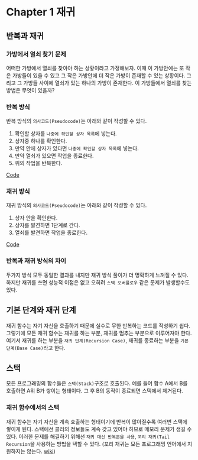 # Chapter 1 재귀
## 반복과 재귀
### 가방에서 열쇠 찾기 문제
어떠한 가방에서 열쇠를 찾아야 하는 상황이라고 가정해보자. 이때 이 가방안에는 또 작은 가방들이 있을 수 있고 그 작은 가방안에 더 작은 가방이 존재할 수 있는 상황이다.
그리고 그 가방들 사이에 열쇠가 있는 하나의 가방이 존재한다. 이 가방들에서 열쇠를 찾는 방법은 무엇이 있을까?

### 반복 방식
반복 방식의 `의사코드(Pseudocode)`는 아래와 같이 작성할 수 있다.
1. 확인할 상자를 `나중에 확인할 상자 목록`에 넣는다.
2. 상자중 하나를 확인한다.
3. 만약 안에 상자가 있다면 `나중에 확인할 상자 목록`에 넣는다.
4. 만약 열쇠가 있으면 작업을 종료한다.
5. 위의 작업을 반복한다.

[Code](FindKeyWithIteration.kt)

### 재귀 방식
재귀 방식의 `의사코드(Pseudocode)`는 아래와 같이 작성할 수 있다.
1. 상자 안을 확인한다.
2. 상자를 발견하면 1단계로 간다.
3. 열쇠를 발견하면 작업을 종료한다.

[Code](FindKeyWithRecursion.kt)

### 반복과 재귀 방식의 차이
두가지 방식 모두 동일한 결과를 내지만 재귀 방식 풀이가 더 명확하게 느껴질 수 있다. 하지만 재귀를 쓰면 성능적 이점은 없고 오히려 `스택 오버플로우` 같은 문제가 발생할수도 있다.

## 기본 단계와 재귀 단계
재귀 함수는 자기 자신을 호출하기 때문에 실수로 무한 반복하는 코드를 작성하기 쉽다. 그렇기에 모든 재귀 함수는 재귀를 하는 부분, 재귀를 멈추는 부분으로 이루어져야 한다.
여기서 재귀를 하는 부분을 `재귀 단계(Recursion Case)`, 재귀를 종료하는 부분을 `기본 단계(Base Case)`라고 한다.

## 스택
모든 프로그래밍의 함수들은 `스택(Stack)`구조로 호출된다. 예를 들어 함수 A에서 B를 호출하면 A위 B가 쌓이는 형태이다. 그 후 B의 동작이 종료되면 스택에서 제거된다.

### 재귀 함수에서의 스택
재귀 함수는 자기 자신을 계속 호출하는 형태이기에 반복이 많아질수록 여러번 스택에 쌓이게 된다. 스택에선 콜러의 정보들도 계속 갖고 있어야 하므로 메모리 문제가 생길 수 있다.
이러한 문제를 해결하기 위해선 `재귀 대신 반복문을 사용`, `꼬리 재귀(Tail Recursion`을 사용하는 방법을 택할 수 있다. (꼬리 재귀는 모든 프로그래밍 언어에서 지원하지는 않는다. [wiki](https://en.wikipedia.org/wiki/Tail_call)) 